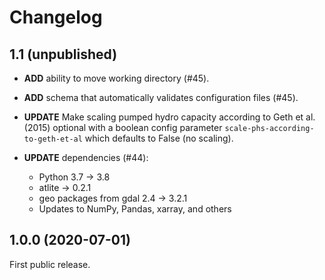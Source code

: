 # Changelog

## 1.1 (unpublished)

* **ADD** ability to move working directory (#45).
* **ADD** schema that automatically validates configuration files (#45).

* **UPDATE** Make scaling pumped hydro capacity according to Geth et al. (2015) optional with a boolean config parameter `scale-phs-according-to-geth-et-al` which defaults to False (no scaling).
* **UPDATE** dependencies (#44):
    * Python 3.7 -> 3.8
    * atlite -> 0.2.1
    * geo packages from gdal 2.4 -> 3.2.1
    * Updates to NumPy, Pandas, xarray, and others

## 1.0.0 (2020-07-01)

First public release.
